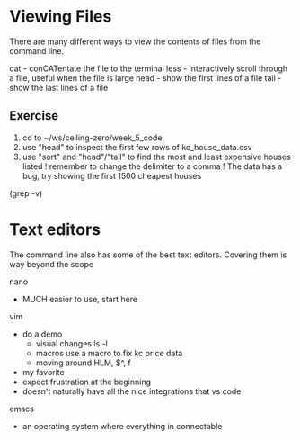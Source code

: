 # Viewing Files

There are many different ways to view the contents of files from the command line.

cat   - conCATentate the file to the terminal
less  - interactively scroll through a file, useful when the file is large
head  - show the first lines of a file
tail  - show the last lines of a file

## Exercise

1) cd to ~/ws/ceiling-zero/week_5_code
2) use "head" to inspect the first few rows of kc_house_data.csv
3) use "sort" and "head"/"tail" to find the most and least expensive houses listed
    ! remember to change the delimiter to a comma
    ! The data has a bug, try showing the first 1500 cheapest houses

(grep -v)


# Text editors

The command line also has some of the best text editors.  Covering them is way beyond the scope 

nano
- MUCH easier to use, start here

vim
- do a demo
    - visual changes    ls -l 
    - macros            use a macro to fix kc price data
    - moving around HLM, $^, f
- my favorite
- expect frustration at the beginning
- doesn't naturally have all the nice integrations that vs code

emacs
- an operating system where everything in connectable